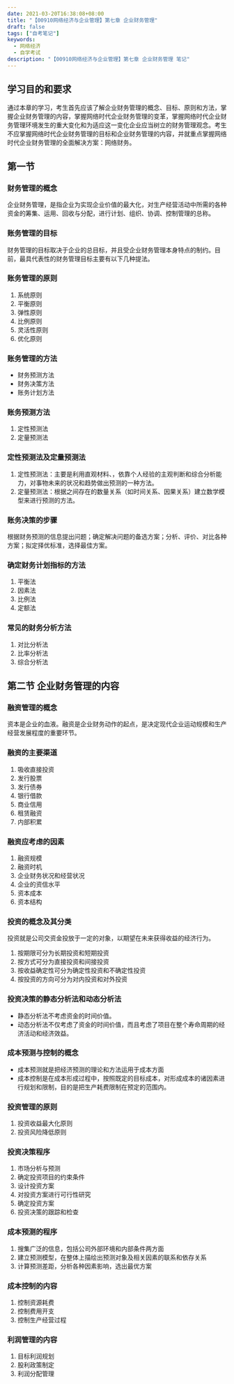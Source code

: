 ```yaml
---
date: 2021-03-20T16:38:08+08:00
title: "【00910网络经济与企业管理】第七章 企业财务管理"
draft: false
tags: ["自考笔记"]
keywords:
  - 网络经济
  - 自学考试
description: "【00910网络经济与企业管理】第七章 企业财务管理 笔记"
---
```


## 学习目的和要求

通过本章的学习，考生首先应该了解企业财务管理的概念、目标、原则和方法，掌握企业财务管理的内容，掌握网络时代企业财务管理的变革，掌握网络时代企业财务管理环境发生的重大变化和为适应这一变化企业应当树立的财务管理观念。考生不应掌握网络时代企业财务管理的目标和企业财务管理的内容，并就重点掌握网络时代企业财务管理的全面解决方案：网络财务。

<!--more-->

## 第一节

### 财务管理的概念

企业财务管理，是指企业为实现企业价值的最大化，对生产经营活动中所需的各种资金的筹集、运用、回收与分配，进行计划、组织、协调、控制管理的总称。

### 账务管理的目标

财务管理的目标取决于企业的总目标，并且受企业财务管理本身特点的制约。目前，最具代表性的财务管理目标主要有以下几种提法。

### 账务管理的原则

1. 系统原则
2. 平衡原则
3. 弹性原则
4. 比例原则
5. 灵活性原则
6. 优化原则

### 账务管理的方法

- 财务预测方法
- 财务决策方法
- 账务计划方法

### 账务预测方法

1. 定性预测法
2. 定量预测法

### 定性预测法及定量预测法

1. 定性预测法：主要是利用直观材料、，依靠个人经验的主观判断和综合分析能力，对事物未来的状况和趋势做出预测的一种方法。
2. 定量预测法：根据之间存在的数量关系（如时间关系、因果关系）建立数学模型来进行预测的方法。

### 账务决策的步骤

根据财务预测的信息提出问题；确定解决问题的备选方案；分析、评价、对比各种方案；拟定择优标准，选择最佳方案。

### 确定财务计划指标的方法

1. 平衡法
2. 因素法
3. 比例法
4. 定额法

### 常见的财务分析方法

1. 对比分析法
2. 比率分析法
3. 综合分析法

## 第二节 企业财务管理的内容

### 融资管理的概念
资本是企业的血液。融资是企业财务动作的起点，是决定现代企业运动规模和生产经营发展程度的重要环节。
### 融资的主要渠道
1. 吸收直接投资
2. 发行股票
3. 发行债券
4. 银行借款
5. 商业信用
6. 租赁融资
7. 内部积累

### 融资应考虑的因素
1. 融资规模
2. 融资时机
3. 企业财务状况和经营状况
4. 企业的资信水平
5. 资本成本
6. 资本结构

### 投资的概念及其分类
投资就是公司交资金投放于一定的对象，以期望在未来获得收益的经济行为。
1. 按期限可分为长期投资和短期投资
2. 按方式可分为直接投资和间接投资
3. 按收益确定性可分为确定性投资和不确定性投资
4. 按投资的方向可分为对内投资和对外投资

### 投资决策的静态分析法和动态分析法
- 静态分析法不考虑资金的时间价值。
- 动态分析法不仅考虑了资金的时间价值，而且考虑了项目在整个寿命周期的经济活动和经济效益。

### 成本预测与控制的概念
- 成本预测就是把经济预测的理论和方法运用于成本方面
- 成本控制是在成本形成过程中，按照既定的目标成本，对形成成本的诸因素进行规划和限制，目的是把生产耗费限制在预定的范围内。

### 投资管理的原则
1. 投资收益最大化原则
2. 投资风险降低原则

### 投资决策程序
1. 市场分析与预测
2. 确定投资项目的约束条件
3. 设计投资方案
4. 对投资方案进行可行性研究
5. 确定投资方案
6. 投资决策的跟踪和检查

### 成本预测的程序
1. 搜集广泛的信息，包括公司外部环境和内部条件两方面
2. 建立预测模型，在整体上描绘出预测对象及相关因素的联系和依存关系
3. 计算预测差距，分析各种因素影响，选出最优方案

### 成本控制的内容
1. 控制资源耗费
2. 控制费用开支
3. 控制生产经营过程

### 利润管理的内容
1. 目标利润规划
2. 股利政策制定
3. 利润分配管理
